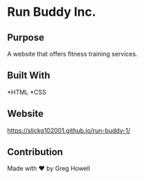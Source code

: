 # Run Buddy Inc.

## Purpose
A website that offers fitness training services.

## Built With
*HTML
*CSS

## Website
https://slickg102001.github.io/run-buddy-1/

## Contribution
Made with ❤️ by Greg Howell
